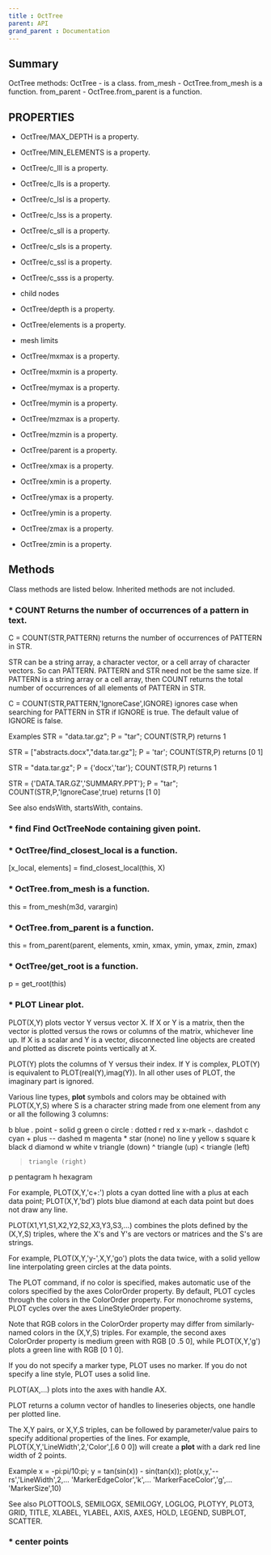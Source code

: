 ```yaml
---
title : OctTree
parent: API
grand_parent : Documentation
---
```

## Summary
OctTree methods:
OctTree - is a class.
from_mesh - OctTree.from_mesh is a function.
from_parent - OctTree.from_parent is a function.
## PROPERTIES
* OctTree/MAX_DEPTH is a property.

* OctTree/MIN_ELEMENTS is a property.

* OctTree/c_lll is a property.

* OctTree/c_lls is a property.

* OctTree/c_lsl is a property.

* OctTree/c_lss is a property.

* OctTree/c_sll is a property.

* OctTree/c_sls is a property.

* OctTree/c_ssl is a property.

* OctTree/c_sss is a property.

* child nodes

* OctTree/depth is a property.

* OctTree/elements is a property.

* mesh limits

* OctTree/mxmax is a property.

* OctTree/mxmin is a property.

* OctTree/mymax is a property.

* OctTree/mymin is a property.

* OctTree/mzmax is a property.

* OctTree/mzmin is a property.

* OctTree/parent is a property.

* OctTree/xmax is a property.

* OctTree/xmin is a property.

* OctTree/ymax is a property.

* OctTree/ymin is a property.

* OctTree/zmax is a property.

* OctTree/zmin is a property.

## Methods
Class methods are listed below. Inherited methods are not included.
### * COUNT Returns the number of occurrences of a pattern in text.
C = COUNT(STR,PATTERN) returns the number of occurrences of PATTERN in
STR.

STR can be a string array, a character vector, or a cell array of
character vectors. So can PATTERN. PATTERN and STR need not be the same
size. If PATTERN is a string array or a cell array, then COUNT returns
the total number of occurrences of all elements of PATTERN in STR.

C = COUNT(STR,PATTERN,'IgnoreCase',IGNORE) ignores case when searching
for PATTERN in STR if IGNORE is true. The default value of IGNORE is false.

Examples
STR = "data.tar.gz";
P = "tar";
COUNT(STR,P)                   returns  1

STR = ["abstracts.docx","data.tar.gz"];
P = 'tar';
COUNT(STR,P)                   returns  [0 1]

STR = "data.tar.gz";
P = {'docx','tar'};
COUNT(STR,P)                   returns  1

STR = {'DATA.TAR.GZ','SUMMARY.PPT'};
P = "tar";
COUNT(STR,P,'IgnoreCase',true) returns  [1 0]

See also endsWith, startsWith, contains.

### * find Find OctTreeNode containing given point.

### * OctTree/find_closest_local is a function.
[x_local, elements] = find_closest_local(this, X)

### * OctTree.from_mesh is a function.
this = from_mesh(m3d, varargin)

### * OctTree.from_parent is a function.
this = from_parent(parent, elements, xmin, xmax, ymin, ymax, zmin, zmax)

### * OctTree/get_root is a function.
p = get_root(this)

### * PLOT   Linear plot.
PLOT(X,Y) plots vector Y versus vector X. If X or Y is a matrix,
then the vector is plotted versus the rows or columns of the matrix,
whichever line up.  If X is a scalar and Y is a vector, disconnected
line objects are created and plotted as discrete points vertically at
X.

PLOT(Y) plots the columns of Y versus their index.
If Y is complex, PLOT(Y) is equivalent to PLOT(real(Y),imag(Y)).
In all other uses of PLOT, the imaginary part is ignored.

Various line types, **plot** symbols and colors may be obtained with
PLOT(X,Y,S) where S is a character string made from one element
from any or all the following 3 columns:

b     blue          .     point              -     solid
g     green         o     circle             :     dotted
r     red           x     x-mark             -.    dashdot
c     cyan          +     plus               --    dashed
m     magenta       *     star             (none)  no line
y     yellow        s     square
k     black         d     diamond
w     white         v     triangle (down)
^     triangle (up)
<     triangle (left)
>     triangle (right)
p     pentagram
h     hexagram

For example, PLOT(X,Y,'c+:') plots a cyan dotted line with a plus
at each data point; PLOT(X,Y,'bd') plots blue diamond at each data
point but does not draw any line.

PLOT(X1,Y1,S1,X2,Y2,S2,X3,Y3,S3,...) combines the plots defined by
the (X,Y,S) triples, where the X's and Y's are vectors or matrices
and the S's are strings.

For example, PLOT(X,Y,'y-',X,Y,'go') plots the data twice, with a
solid yellow line interpolating green circles at the data points.

The PLOT command, if no color is specified, makes automatic use of
the colors specified by the axes ColorOrder property.  By default,
PLOT cycles through the colors in the ColorOrder property.  For
monochrome systems, PLOT cycles over the axes LineStyleOrder property.

Note that RGB colors in the ColorOrder property may differ from
similarly-named colors in the (X,Y,S) triples.  For example, the
second axes ColorOrder property is medium green with RGB [0 .5 0],
while PLOT(X,Y,'g') plots a green line with RGB [0 1 0].

If you do not specify a marker type, PLOT uses no marker.
If you do not specify a line style, PLOT uses a solid line.

PLOT(AX,...) plots into the axes with handle AX.

PLOT returns a column vector of handles to lineseries objects, one
handle per plotted line.

The X,Y pairs, or X,Y,S triples, can be followed by
parameter/value pairs to specify additional properties
of the lines. For example, PLOT(X,Y,'LineWidth',2,'Color',[.6 0 0])
will create a **plot** with a dark red line width of 2 points.

Example
x = -pi:pi/10:pi;
y = tan(sin(x)) - sin(tan(x));
plot(x,y,'--rs','LineWidth',2,...
'MarkerEdgeColor','k',...
'MarkerFaceColor','g',...
'MarkerSize',10)

See also PLOTTOOLS, SEMILOGX, SEMILOGY, LOGLOG, PLOTYY, PLOT3, GRID,
TITLE, XLABEL, YLABEL, AXIS, AXES, HOLD, LEGEND, SUBPLOT, SCATTER.

### * center points

